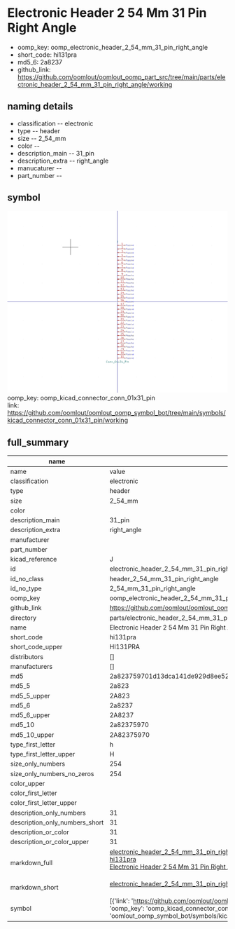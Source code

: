 # Electronic Header 2 54 Mm 31 Pin Right Angle

  
* oomp_key: oomp_electronic_header_2_54_mm_31_pin_right_angle 
* short_code: hi131pra
* md5_6: 2a8237  
* github_link: https://github.com/oomlout/oomlout_oomp_part_src/tree/main/parts/electronic_header_2_54_mm_31_pin_right_angle/working  
## naming details
* classification -- electronic
* type -- header
* size -- 2_54_mm
* color -- 
* description_main -- 31_pin
* description_extra -- right_angle
* manucaturer -- 
* part_number -- 



## symbol

![](symbol/0/working/working_600.png)  
oomp_key: oomp_kicad_connector_conn_01x31_pin  
link: https://github.com/oomlout/oomlout_oomp_symbol_bot/tree/main/symbols/kicad_connector_conn_01x31_pin/working  


## full_summary
| name | value | 
| --- | --- | 
| name | value | 
| classification | electronic | 
| type | header | 
| size | 2_54_mm | 
| color |  | 
| description_main | 31_pin | 
| description_extra | right_angle | 
| manufacturer |  | 
| part_number |  | 
| kicad_reference | J | 
| id | electronic_header_2_54_mm_31_pin_right_angle | 
| id_no_class | header_2_54_mm_31_pin_right_angle | 
| id_no_type | 2_54_mm_31_pin_right_angle | 
| oomp_key | oomp_electronic_header_2_54_mm_31_pin_right_angle | 
| github_link | https://github.com/oomlout/oomlout_oomp_part_src/tree/main/parts/electronic_header_2_54_mm_31_pin_right_angle/working | 
| directory | parts/electronic_header_2_54_mm_31_pin_right_angle | 
| name | Electronic Header 2 54 Mm 31 Pin Right Angle | 
| short_code | hi131pra | 
| short_code_upper | HI131PRA | 
| distributors | [] | 
| manufacturers | [] | 
| md5 | 2a823759701d13dca141de929d8ee525 | 
| md5_5 | 2a823 | 
| md5_5_upper | 2A823 | 
| md5_6 | 2a8237 | 
| md5_6_upper | 2A8237 | 
| md5_10 | 2a82375970 | 
| md5_10_upper | 2A82375970 | 
| type_first_letter | h | 
| type_first_letter_upper | H | 
| size_only_numbers | 254 | 
| size_only_numbers_no_zeros | 254 | 
| color_upper |  | 
| color_first_letter |  | 
| color_first_letter_upper |  | 
| description_only_numbers | 31 | 
| description_only_numbers_short | 31 | 
| description_or_color | 31 | 
| description_or_color_upper | 31 | 
| markdown_full | [electronic_header_2_54_mm_31_pin_right_angle](https://github.com/oomlout/oomlout_oomp_part_src/tree/main/parts/electronic_header_2_54_mm_31_pin_right_angle/working)<br>[hi131pra](https://github.com/oomlout/oomlout_oomp_part_src/tree/main/parts/electronic_header_2_54_mm_31_pin_right_angle/working)<br>[Electronic Header 2 54 Mm 31 Pin Right Angle](https://github.com/oomlout/oomlout_oomp_part_src/tree/main/parts/electronic_header_2_54_mm_31_pin_right_angle/working)<br><br> | 
| markdown_short | [electronic_header_2_54_mm_31_pin_right_angle](https://github.com/oomlout/oomlout_oomp_part_src/tree/main/parts/electronic_header_2_54_mm_31_pin_right_angle/working)<br><br> | 
| symbol | [{'link': 'https://github.com/oomlout/oomlout_oomp_symbol_bot/tree/main/symbols/kicad_connector_conn_01x31_pin', 'oomp_key': 'oomp_kicad_connector_conn_01x31_pin', 'directory': 'oomlout_oomp_symbol_bot/symbols/kicad_connector_conn_01x31_pin//working/working.kicad_sym'}] | 
